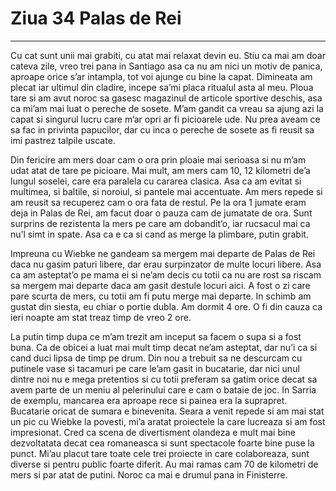 
# Ziua 34 Palas de Rei



---

Cu cat sunt unii mai grabiti, cu atat mai relaxat devin eu. Stiu ca mai am doar cateva zile, vreo trei pana in Santiago asa ca nu am nici un motiv de panica, aproape orice s’ar intampla, tot voi ajunge cu bine la capat. Dimineata am plecat iar ultimul din cladire, incepe sa’mi placa ritualul asta al meu. Ploua tare si am avut noroc sa gasesc magazinul de articole sportive deschis, asa ca mi’am mai luat o pereche de sosete. M’am gandit ca vreau sa ajung azi la capat si singurul lucru care m’ar opri ar fi picioarele ude. Nu prea aveam ce sa fac in privinta papucilor, dar cu inca o pereche de sosete as fi reusit sa imi pastrez talpile uscate.

Din fericire am mers doar cam o ora prin ploaie mai serioasa si nu m’am udat atat de tare pe picioare. Mai mult, am mers cam 10, 12 kilometri de’a lungul soselei, care era paralela cu cararea clasica. Asa ca am evitat si multimea, si baltile, si noroiul, si pantele mai accentuate. Am mers repede si am reusit sa recuperez cam o ora fata de restul. Pe la ora 1 jumate eram deja in Palas de Rei, am facut doar o pauza cam de jumatate de ora. Sunt surprins de rezistenta la mers pe care am dobandit’o, iar rucsacul mai ca nu’l simt in spate. Asa ca e ca si cand as merge la plimbare, putin grabit.

Impreuna cu Wiebke ne gandeam sa mergem mai departe de Palas de Rei daca nu gasim paturi libere, dar erau surpinzator de multe locuri libere. Asa ca am asteptat’o pe mama ei si ne’am decis cu totii ca nu are rost sa riscam sa mergem mai departe daca am gasit destule locuri aici. A fost o zi care pare scurta de mers, cu totii am fi putu merge mai departe. In schimb am gustat din siesta, eu chiar o portie dubla. Am dormit 4 ore. O fi din cauza ca ieri noapte am stat treaz timp de vreo 2 ore.

La putin timp dupa ce m’am trezit am inceput sa facem o supa si a fost buna. Ca de obicei a luat mai mult timp decat ne’am asteptat, dar nu’i ca si cand duci lipsa de timp pe drum. Din nou a trebuit sa ne descurcam cu putinele vase si tacamuri pe care le’am gasit in bucatarie, dar nici unul dintre noi nu e mega pretentios si cu totii preferam sa gatim orice decat sa avem parte de un meniu al pelerinului care e cam o bataie de joc. In Sarria de exemplu, mancarea era aproape rece si painea era la suprapret. Bucatarie oricat de sumara e binevenita. Seara a venit repede si am mai stat un pic cu Wiebke la povesti, mi’a aratat proiectele la care lucreaza si am fost impresionat. Cred ca scena de divertisment olandeza e mult mai bine dezvoltatata decat cea romaneasca si sunt spectacole foarte bine puse la punct. Mi’au placut tare toate cele trei proiecte in care colaboreaza, sunt diverse si pentru public foarte diferit. Au mai ramas cam 70 de kilometri de mers si par atat de putini. Noroc ca mai e drumul pana in Finisterre.
